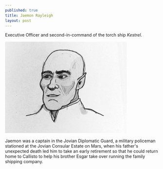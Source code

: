 ```yaml
---
published: true
title: Jaemon Rayleigh
layout: post
---
```


Executive Officer and second-in-command of the torch ship _Kestrel_.

![](/assets/Jaemon2-sm-1.png)

Jaemon was a captain in the Jovian Diplomatic Guard, a military
policeman stationed at the Jovian Consular Estate on Mars, when his
father's unexpected death led him to take an early retirement so that
he could return home to Callisto to help his brother Esgar take over
running the family shipping company.
